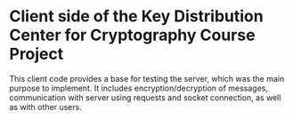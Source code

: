 # Client side of the Key Distribution Center for Cryptography Course Project

This client code provides a base for testing the server, which was the main purpose to implement. It includes encryption/decryption of messages, communication with server using requests and socket connection, as well as with other users.
